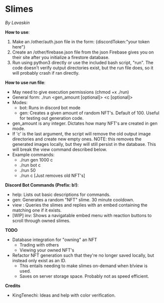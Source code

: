# Slimes
*By Lavaskin*

**How to use**:
1. Make an /other/auth.json file in the form: {discordToken:"your token here"}
2. Create an /other/firebase.json file from the json Firebase gives you on their site after you initialize a firestore database.
3. Run using python3 directly or use the included bash script, "run". The code doesn't verify output directories exist, but the run file does, so it will probably crash if ran directly.

**How to use run file**:
- May need to give execution permissions (chmod +x ./run)
- General form: ./run <mode> <gen_amount [optional]> <c [optional]>
- Modes:
	- bot: Runs in discord bot mode
	- gen: Creates a given amount of random NFT's. Default of 100. Useful for testing out generation code.
- gen_amount is any integer. Dictates how many NFT's are created in gen mode.
- If 'c' is the last argument, the script will remove the old output image directories and create new empty ones. NOTE: this removes the generated images locally, but they will still persist in the database. This will break the view command described below.
- Example commands:
	- ./run gen 1000 c
	- ./run bot c
	- ./run 50
	- ./run c [Just removes old NFT's]

**Discord Bot Commands (Prefix: b!)**:
- help: Lists out basic descriptions for commands.
- gen: Generates a random "NFT" slime. 30 minute cooldown.
- view <id>: Queries the slimes and replies with an embed containing the matching one if it exists.
- [WIP] inv: Shows a navigatable embed menu with reaction buttons to scroll through owned slimes.

**TODO**
- Database integration for "owning" an NFT
	- Trading with others
	- Viewing your owned NFT's
- Refactor NFT generation such that they're no longer saved locally, but instead only exist as an ID.
	- This entails needing to make slimes on-demand when b!view is used.
	- Saves on server storage space. Probably not as speed efficient.

**Credits**
- KingTenechi: Ideas and help with color verification.